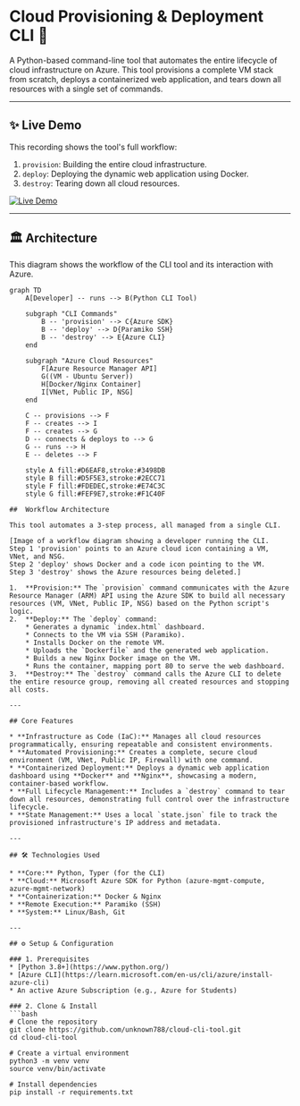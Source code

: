 # Cloud Provisioning & Deployment CLI 🚀

A Python-based command-line tool that automates the entire lifecycle of cloud infrastructure on Azure. This tool provisions a complete VM stack from scratch, deploys a containerized web application, and tears down all resources with a single set of commands.

---

## ✨ Live Demo

This recording shows the tool's full workflow:
1.  `provision`: Building the entire cloud infrastructure.
2.  `deploy`: Deploying the dynamic web application using Docker.
3.  `destroy`: Tearing down all cloud resources.

[![Live Demo](https://img.shields.io/badge/Live_Demo-vmlaunch.404by.me-blue?style=for-the-badge&logo=vercel)](http://vmlaunch.404by.me/)

---

## 🏛️ Architecture

This diagram shows the workflow of the CLI tool and its interaction with Azure.

```mermaid
graph TD
    A[Developer] -- runs --> B(Python CLI Tool)

    subgraph "CLI Commands"
        B -- 'provision' --> C{Azure SDK}
        B -- 'deploy' --> D{Paramiko SSH}
        B -- 'destroy' --> E{Azure CLI}
    end

    subgraph "Azure Cloud Resources"
        F[Azure Resource Manager API]
        G((VM - Ubuntu Server))
        H[Docker/Nginx Container]
        I[VNet, Public IP, NSG]
    end

    C -- provisions --> F
    F -- creates --> I
    F -- creates --> G
    D -- connects & deploys to --> G
    G -- runs --> H
    E -- deletes --> F

    style A fill:#D6EAF8,stroke:#3498DB
    style B fill:#D5F5E3,stroke:#2ECC71
    style F fill:#FDEDEC,stroke:#E74C3C
    style G fill:#FEF9E7,stroke:#F1C40F

##  Workflow Architecture

This tool automates a 3-step process, all managed from a single CLI.

[Image of a workflow diagram showing a developer running the CLI. 
Step 1 'provision' points to an Azure cloud icon containing a VM, VNet, and NSG. 
Step 2 'deploy' shows Docker and a code icon pointing to the VM. 
Step 3 'destroy' shows the Azure resources being deleted.]

1.  **Provision:** The `provision` command communicates with the Azure Resource Manager (ARM) API using the Azure SDK to build all necessary resources (VM, VNet, Public IP, NSG) based on the Python script's logic.
2.  **Deploy:** The `deploy` command:
    * Generates a dynamic `index.html` dashboard.
    * Connects to the VM via SSH (Paramiko).
    * Installs Docker on the remote VM.
    * Uploads the `Dockerfile` and the generated web application.
    * Builds a new Nginx Docker image on the VM.
    * Runs the container, mapping port 80 to serve the web dashboard.
3.  **Destroy:** The `destroy` command calls the Azure CLI to delete the entire resource group, removing all created resources and stopping all costs.

---

## Core Features

* **Infrastructure as Code (IaC):** Manages all cloud resources programmatically, ensuring repeatable and consistent environments.
* **Automated Provisioning:** Creates a complete, secure cloud environment (VM, VNet, Public IP, Firewall) with one command.
* **Containerized Deployment:** Deploys a dynamic web application dashboard using **Docker** and **Nginx**, showcasing a modern, container-based workflow.
* **Full Lifecycle Management:** Includes a `destroy` command to tear down all resources, demonstrating full control over the infrastructure lifecycle.
* **State Management:** Uses a local `state.json` file to track the provisioned infrastructure's IP address and metadata.

---

## 🛠️ Technologies Used

* **Core:** Python, Typer (for the CLI)
* **Cloud:** Microsoft Azure SDK for Python (azure-mgmt-compute, azure-mgmt-network)
* **Containerization:** Docker & Nginx
* **Remote Execution:** Paramiko (SSH)
* **System:** Linux/Bash, Git

---

## ⚙️ Setup & Configuration

### 1. Prerequisites
* [Python 3.8+](https://www.python.org/)
* [Azure CLI](https://learn.microsoft.com/en-us/cli/azure/install-azure-cli)
* An active Azure Subscription (e.g., Azure for Students)

### 2. Clone & Install
```bash
# Clone the repository
git clone https://github.com/unknown788/cloud-cli-tool.git
cd cloud-cli-tool

# Create a virtual environment
python3 -m venv venv
source venv/bin/activate

# Install dependencies
pip install -r requirements.txt




